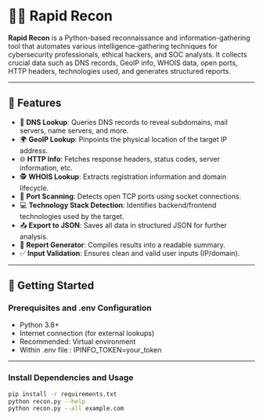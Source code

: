 # 🕵️‍♀️ Rapid Recon

**Rapid Recon** is a Python-based reconnaissance and information-gathering tool that automates various intelligence-gathering techniques for cybersecurity professionals, ethical hackers, and SOC analysts. It collects crucial data such as DNS records, GeoIP info, WHOIS data, open ports, HTTP headers, technologies used, and generates structured reports.

---

## 🔧 Features

- 🔎 **DNS Lookup**: Queries DNS records to reveal subdomains, mail servers, name servers, and more.
- 🌍 **GeoIP Lookup**: Pinpoints the physical location of the target IP address.
- 🌐 **HTTP Info**: Fetches response headers, status codes, server information, etc.
- 🕵️ **WHOIS Lookup**: Extracts registration information and domain lifecycle.
- 🚪 **Port Scanning**: Detects open TCP ports using socket connections.
- 💻 **Technology Stack Detection**: Identifies backend/frontend technologies used by the target.
- 📤 **Export to JSON**: Saves all data in structured JSON for further analysis.
- 📝 **Report Generator**: Compiles results into a readable summary.
- ✅ **Input Validation**: Ensures clean and valid user inputs (IP/domain).

---

## 🚀 Getting Started

### Prerequisites and .env Configuration

- Python 3.8+
- Internet connection (for external lookups)
- Recommended: Virtual environment
- Within .env file : IPINFO_TOKEN=your_token

---

### Install Dependencies and Usage

```bash
pip install -r requirements.txt
python recon.py --help
python recon.py --all example.com
